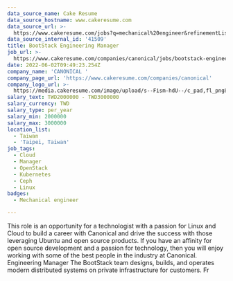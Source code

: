 ```yaml
---
data_source_name: Cake Resume
data_source_hostname: www.cakeresume.com
data_source_url: >-
  https://www.cakeresume.com/jobs?q=mechanical%20engineer&refinementList%5Blang_name%5D%5B0%5D=English&refinementList%5Bsalary_type%5D=per_year&range%5Bsalary_range%5D%5Bmin%5D=1000000&page=3
data_source_internal_id: '41509'
title: BootStack Engineering Manager
job_url: >-
  https://www.cakeresume.com/companies/canonical/jobs/bootstack-engineering-manager
date: 2022-06-02T09:49:23.254Z
company_name: 'CANONICAL '
company_page_url: 'https://www.cakeresume.com/companies/canonical'
company_logo_url: >-
  https://media.cakeresume.com/image/upload/s--Fism-hdU--/c_pad,fl_png8,h_200,w_200/v1635331670/mop13obsyrg4coreqqf4.png
salary_text: TWD2000000 - TWD3000000
salary_currency: TWD
salary_type: per_year
salary_min: 2000000
salary_max: 3000000
location_list:
  - Taiwan
  - 'Taipei, Taiwan'
job_tags:
  - Cloud
  - Manager
  - OpenStack
  - Kubernetes
  - Ceph
  - Linux
badges:
  - Mechanical engineer

---
```


This role is an opportunity for a technologist with a passion for Linux and Cloud to build a career with Canonical and drive the success with those leveraging Ubuntu and open source products. If you have an affinity for open source development and a passion for technology, then you will enjoy working with some of the best people in the industry at Canonical. Engineering Manager The BootStack team designs, builds, and operates modern distributed systems on private infrastructure for customers. Fr